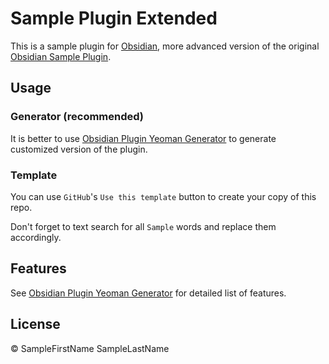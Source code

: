 # Sample Plugin Extended

This is a sample plugin for [Obsidian](https://obsidian.md/), more advanced version of the original [Obsidian Sample Plugin](https://github.com/obsidianmd/obsidian-sample-plugin/).

## Usage

### Generator (recommended)

It is better to use [Obsidian Plugin Yeoman Generator](https://github.com/mnaoumov/generator-obsidian-plugin) to generate customized version of the plugin.

### Template

You can use `GitHub`'s `Use this template` button to create your copy of this repo.

Don't forget to text search for all `Sample` words and replace them accordingly.

## Features

See [Obsidian Plugin Yeoman Generator](https://github.com/mnaoumov/generator-obsidian-plugin) for detailed list of features.

## License

© SampleFirstName SampleLastName

